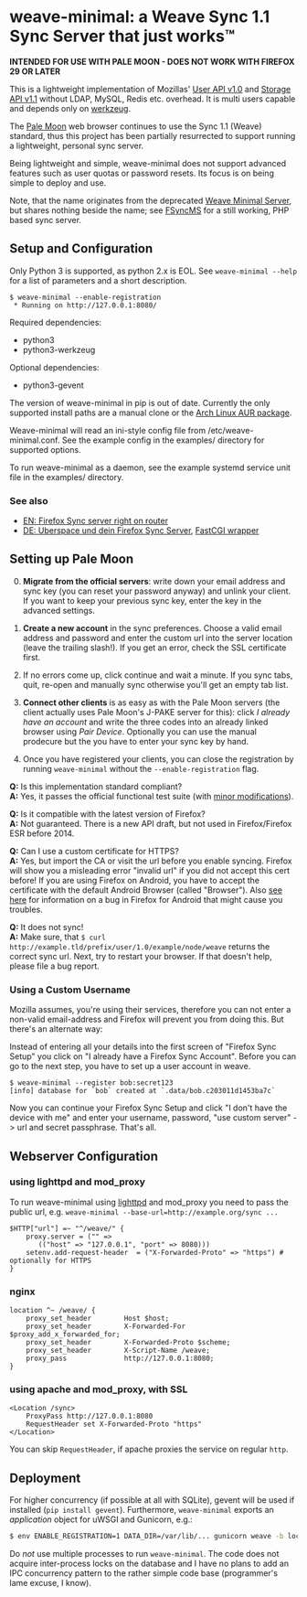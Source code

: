 weave-minimal: a Weave Sync 1.1 Sync Server that just works™
============================================================

**INTENDED FOR USE WITH PALE MOON - DOES NOT WORK WITH FIREFOX 29 OR LATER**

This is a lightweight implementation of Mozillas' [User API v1.0][1] and
[Storage API v1.1][2] without LDAP, MySQL, Redis etc. overhead. It is multi
users capable and depends only on [werkzeug][3].

The [Pale Moon][6] web browser continues to use the Sync 1.1 (Weave) standard,
thus this project has been partially resurrected to support running a
lightweight, personal sync server.

Being lightweight and simple, weave-minimal does not support advanced features
such as user quotas or password resets. Its focus is on being simple to deploy
and use.

Note, that the name originates from the deprecated [Weave Minimal Server][4],
but shares nothing beside the name; see [FSyncMS][5] for a still working, PHP
based sync server.

[1]: http://docs.services.mozilla.com/reg/apis.html
[2]: http://docs.services.mozilla.com/storage/apis-1.1.html
[3]: http://werkzeug.pocoo.org/
[4]: https://tobyelliott.wordpress.com/2011/03/25/updating-and-deprecating-the-weave-minimal-server/
[5]: https://github.com/balu-/FSyncMS/
[6]: https://www.palemoon.org/sync/

Setup and Configuration
-----------------------

Only Python 3 is supported, as python 2.x is EOL. See `weave-minimal --help`
for a list of parameters and a short description.

    $ weave-minimal --enable-registration
     * Running on http://127.0.0.1:8080/

Required dependencies:
* python3
* python3-werkzeug

Optional dependencies:
* python3-gevent 

The version of weave-minimal in pip is out of date. Currently the only supported
install paths are a manual clone or the [Arch Linux AUR package][7].

Weave-minimal will read an ini-style config file from /etc/weave-minimal.conf.
See the example config in the examples/ directory for supported options.

To run weave-minimal as a daemon, see the example systemd service unit file in
the examples/ directory.

[7]: https://aur.archlinux.org/packages/weave-minimal-git/

### See also

* [EN: Firefox Sync server right on router][8]
* [DE: Uberspace und dein Firefox Sync Server][9], [FastCGI wrapper][10]

[8]: http://forums.smallnetbuilder.com/showthread.php?t=10797
[9]: http://christoph-polcin.com/2012/12/31/firefox-minimal-weave-auf-uberspace/
[10]: https://github.com/oa/weave-minimal-uberspace

Setting up Pale Moon
--------------------

0. **Migrate from the official servers**: write down your email address and sync
   key (you can reset your password anyway) and unlink your client. If you want
   to keep your previous sync key, enter the key in the advanced settings.

1. **Create a new account** in the sync preferences. Choose a valid email
   address and password and enter the custom url into the server location
   (leave the trailing slash!). If you get an error, check the SSL certificate
   first.

2. If no errors come up, click continue and wait a minute. If you sync tabs,
   quit, re-open and manually sync otherwise you'll get an empty tab list.

3. **Connect other clients** is as easy as with the Pale Moon servers (the client
   actually uses Pale Moon's J-PAKE server for this): click *I already have an account*
   and write the three codes into an already linked browser using *Pair Device*.
   Optionally you can use the manual prodecure but the you have to enter your
   sync key by hand.

4. Once you have registered your clients, you can close the registration by running
   `weave-minimal` without the `--enable-registration` flag.

**Q:** Is this implementation standard compliant?  
**A:** Yes, it passes the official functional test suite (with [minor
       modifications][11]).

**Q:** Is it compatible with the latest version of Firefox?  
**A:** Not guaranteed. There is a new API draft, but not used in
       Firefox/Firefox ESR before 2014.

**Q:** Can I use a custom certificate for HTTPS?  
**A:** Yes, but import the CA or visit the url before you enable syncing.
       Firefox will show you a misleading error "invalid url" if you did not
       accept this cert before!
       If you are using Firefox on Android, you have to accept the certificate
       with the default Android Browser (called "Browser").
       Also [see here](#ssl-and-firefox-for-android) for
       information on a bug in Firefox for Android that might
       cause you troubles.

**Q:** It does not sync!  
**A:** Make sure, that `$ curl http://example.tld/prefix/user/1.0/example/node/weave`
       returns the correct sync url. Next, try to restart your browser. If that
       doesn't help, please file a bug report.

[11]: https://github.com/posativ/weave-minimal/issues/4#issuecomment-8268947

### Using a Custom Username

Mozilla assumes, you're using their services, therefore you can not enter a
non-valid email-address and Firefox will prevent you from doing this. But
there's an alternate way:

Instead of entering all your details into the first screen of "Firefox Sync
Setup" you click on "I already have a Firefox Sync Account". Before you can go
to the next step, you have to set up a user account in weave.

    $ weave-minimal --register bob:secret123
    [info] database for `bob` created at `.data/bob.c203011d1453ba7c`

Now you can continue your Firefox Sync Setup and click "I don't have the device
with me" and enter your username, password, "use custom server" -> url and
secret passphrase. That's all.


Webserver Configuration
-----------------------

### using lighttpd and mod_proxy

To run weave-minimal using [lighttpd][10] and mod_proxy you need to pass the
public url, e.g. `weave-minimal --base-url=http://example.org/sync ...`

    $HTTP["url"] =~ "^/weave/" {
        proxy.server = ("" =>
           (("host" => "127.0.0.1", "port" => 8080)))
        setenv.add-request-header  = ("X-Forwarded-Proto" => "https") # optionally for HTTPS
    }

[10]: http://www.lighttpd.net/

### nginx

    location ^~ /weave/ {
        proxy_set_header        Host $host;
        proxy_set_header        X-Forwarded-For $proxy_add_x_forwarded_for;
        proxy_set_header        X-Forwarded-Proto $scheme;
        proxy_set_header        X-Script-Name /weave;
        proxy_pass              http://127.0.0.1:8080;
    }

### using apache and mod_proxy, with SSL

    <Location /sync>
        ProxyPass http://127.0.0.1:8080
        RequestHeader set X-Forwarded-Proto "https"
    </Location>

You can skip `RequestHeader`, if apache proxies the service on regular `http`.

Deployment
----------

For higher concurrency (if possible at all with SQLite), gevent will be used if
installed (`pip install gevent`). Furthermore, `weave-minimal` exports an
*application* object for uWSGI and Gunicorn, e.g.:

```bash
$ env ENABLE_REGISTRATION=1 DATA_DIR=/var/lib/... gunicorn weave -b localhost:1234
```

Do *not* use multiple processes to run `weave-minimal`. The code does not
acquire inter-process locks on the database and I have no plans to add an IPC
concurrency pattern to the rather simple code base (programmer's lame excuse,
I know).
